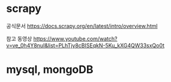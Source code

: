 # scrapy
공식문서
https://docs.scrapy.org/en/latest/intro/overview.html

참고 동영상
https://www.youtube.com/watch?v=ve_0h4Y8nuI&list=PLhTjy8cBISEqkN-5Ku_kXG4QW33sxQo0t

# mysql, mongoDB

